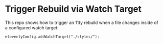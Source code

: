 # Trigger Rebuild via Watch Target

This repo shows how to trigger an 11ty rebuild when a file changes inside of a configured watch target:

`eleventyConfig.addWatchTarget("./styles/");`
